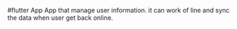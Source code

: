 #flutter App
App that manage user information. it can work of line and sync the data when user get back online.

